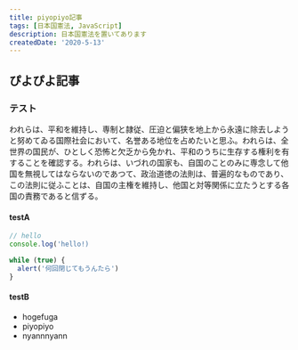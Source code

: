 ```yaml
---
title: piyopiyo記事
tags: [日本国憲法, JavaScript]
description: 日本国憲法を置いてあります
createdDate: '2020-5-13'
---
```

## ぴよぴよ記事

### テスト

われらは、平和を維持し、専制と隷従、圧迫と偏狭を地上から永遠に除去しようと努めてゐる国際社会において、名誉ある地位を占めたいと思ふ。われらは、全世界の国民が、ひとしく恐怖と欠乏から免かれ、平和のうちに生存する権利を有することを確認する。われらは、いづれの国家も、自国のことのみに専念して他国を無視してはならないのであつて、政治道徳の法則は、普遍的なものであり、この法則に従ふことは、自国の主権を維持し、他国と対等関係に立たうとする各国の責務であると信ずる。

#### testA

```javascript
// hello
console.log('hello!)

while (true) {
  alert('何回閉じてもうんたら')
}
```

#### testB

- hogefuga
- piyopiyo
- nyannnyann
